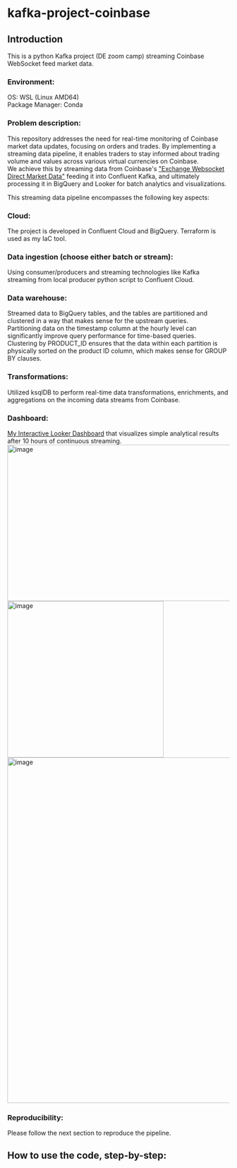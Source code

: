 # kafka-project-coinbase
## Introduction  
This is a python Kafka project (DE zoom camp) streaming Coinbase WebSocket feed market data.  
### **Environment:**  
OS: WSL (Linux AMD64)  
Package Manager: Conda  

### **Problem description:**  
This repository addresses the need for real-time monitoring of Coinbase market data updates, focusing on orders and trades. By implementing a streaming data pipeline, it enables traders to stay informed about trading volume and values across various virtual currencies on Coinbase.    
We achieve this by streaming data from Coinbase's ["Exchange Websocket Direct Market Data"](https://docs.cloud.coinbase.com/exchange/docs/websocket-overview) feeding it into Confluent Kafka, and ultimately processing it in BigQuery and Looker for batch analytics and visualizations.  


This streaming data pipeline encompasses the following key aspects:  

### **Cloud:**  
The project is developed in Confluent Cloud and BigQuery. Terraform is used as my IaC tool.  
 
### **Data ingestion (choose either batch or stream):**  
Using consumer/producers and streaming technologies like Kafka streaming from local producer python script to Confluent Cloud.  
 
### **Data warehouse:**   
Streamed data to BigQuery tables, and the tables are partitioned and clustered in a way that makes sense for the upstream queries.   
Partitioning data on the timestamp column at the hourly level can significantly improve query performance for time-based queries.   
Clustering by PRODUCT_ID ensures that the data within each partition is physically sorted on the product ID column, which makes sense for GROUP BY clauses.   
  
### **Transformations:**   
Utilized ksqlDB to perform real-time data transformations, enrichments, and aggregations on the incoming data streams from Coinbase.   
 
### **Dashboard:**   
[My Interactive Looker Dashboard](https://lookerstudio.google.com/reporting/3711d375-9496-4ce0-be5b-46e5345048c6) that visualizes simple analytical results after 10 hours of continuous streaming.   
<img width="635" height="354" alt="image" src="https://github.com/josephj1o4e1/kafka-project-coinbase/assets/13396370/f4bc361d-9837-4c86-b810-7285fb1c44fe">
<img width="354" height="354" alt="image" src="https://github.com/josephj1o4e1/kafka-project-coinbase/assets/13396370/454c4a59-851a-4560-bcaa-8420dbefaa88">
<img width="782" alt="image" src="https://github.com/josephj1o4e1/kafka-project-coinbase/assets/13396370/64021220-3a6a-414e-84bf-a21ccc2bb522">


 
### **Reproducibility:**  
Please follow the next section to reproduce the pipeline.    
 

## How to use the code, step-by-step:   

